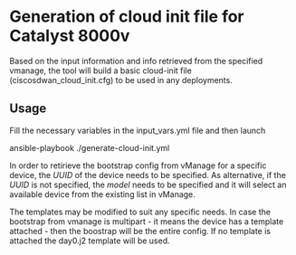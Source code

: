 # Generation of cloud init file for Catalyst 8000v 

Based on the input information and info retrieved from the specified vmanage, the tool will build a basic cloud-init file (ciscosdwan_cloud_init.cfg) to be used in any deployments.

## Usage

Fill the necessary variables in the input_vars.yml file and then launch

ansible-playbook ./generate-cloud-init.yml

In order to retirieve the bootstrap config from vManage for a specific device, the *UUID* of the device needs to be specified. As alternative, if the *UUID* is not specified, the *model* needs to be specified and it will select an available device from the existing list in vManage.

The templates may be modified to suit any specific needs. In case the bootstrap from vmanage is multipart - it means the device has a template attached - then the boostrap will be the entire config. If no template is attached the day0.j2 template will be used.
